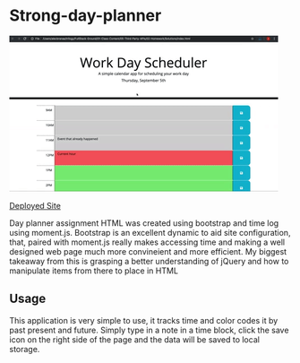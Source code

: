# Strong-day-planner

![Day planner homework](./Image/05-third-party-apis-homework-demo.gif)

[Deployed Site](https://strong-one.github.io/Strong-day-planner/)



Day planner assignment HTML was created using bootstrap and time log using moment.js. Bootstrap is an excellent dynamic to aid site configuration, that, paired with moment.js really makes accessing time and making a well designed web page much more convineient and more efficient. My biggest takeaway from this is grasping a better understanding of jQuery and how to manipulate items from there to place in HTML


## Usage 

This application is very simple to use, it tracks time and color codes it by past present and future. Simply type in a note in a time block, click the save icon on the right side of the page and the data will be saved to local storage.



